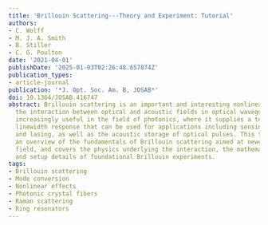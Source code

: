 ```yaml
---
title: 'Brillouin Scattering---Theory and Experiment: Tutorial'
authors:
- C. Wolff
- M. J. A. Smith
- B. Stiller
- C. G. Poulton
date: '2021-04-01'
publishDate: '2025-01-03T02:26:48.657874Z'
publication_types:
- article-journal
publication: '*J. Opt. Soc. Am. B, JOSAB*'
doi: 10.1364/JOSAB.416747
abstract: Brillouin scattering is an important and interesting nonlinear effect involving
  the interaction between optical and acoustic fields in optical waveguides. It is
  increasingly useful in the field of photonics, where it supplies a tunable ultra-narrow
  linewidth response that can be used for applications including sensing, filtering,
  and lasing, as well as the acoustic storage of optical pulses. This tutorial gives
  an overview of the fundamentals of Brillouin scattering aimed at newcomers to the
  field, and covers the physics underlying the interaction, the mathematical theory,
  and setup details of foundational Brillouin experiments.
tags:
- Brillouin scattering
- Mode conversion
- Nonlinear effects
- Photonic crystal fibers
- Raman scattering
- Ring resonators
---
```

